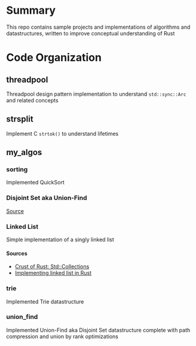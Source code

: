# Summary 
This repo contains sample projects and implementations of algorithms and datastructures, written to improve conceptual understanding of Rust

# Code Organization

## threadpool
Threadpool design pattern implementation to understand `std::sync::Arc` and related concepts

## strsplit
Implement C `strtok()` to understand lifetimes

## my_algos
### sorting
Implemented QuickSort

### Disjoint Set aka Union-Find
[Source](https://leetcode.com/explore/learn/card/graph/618/disjoint-set/3843/)

### Linked List
Simple implementation of a singly linked list
#### Sources
* [Crust of Rust: Std::Collections](https://www.youtube.com/watch?v=EF3Z4jdD1EQ)
* [Implementing linked list in Rust](https://applied-math-coding.medium.com/implementing-a-linked-list-in-rust-b84b9fd252e8)

### trie
Implemented Trie datastructure

### union_find
Implemented Union-Find aka Disjoint Set datastructure complete with path compression and union by rank optimizations
